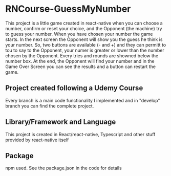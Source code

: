 # RNCourse-GuessMyNumber

This project is a little game created in react-native when you can choose a number, confirm or reset your choice, and the Opponent (the machine) try to guess your number.
When you have chosen your number the game starts. In the next screen the Opponent will show you the guess he think is your number. So, two buttons are available (- and +)
and they can permitt to tou to say to the Opponent, your numer is greater or lower than the number chosen by the Opponent. Every tries and rounds are showned below
the number box.
At the end, the Opponent will find your number and in the Game Over Screen you can see the results and a button can restart the game.

## Project created following a Udemy Course
Every branch is a main code functionality I implemented and in "develop" branch you can find the complete project.

## Library/Framework and Language
This project is created in React/react-native, Typescript and other stuff provided by react-native itself

## Package
npm used. See the package.json in the code for details
